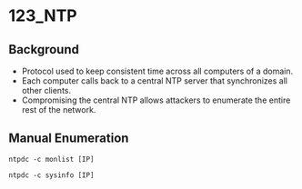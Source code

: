 # 123\_NTP

## Background

* Protocol used to keep consistent time across all computers of a domain. 
* Each computer calls back to a central NTP server that synchronizes all other clients. 
* Compromising the central NTP allows attackers to enumerate the entire rest of the network.

## Manual Enumeration

```text
ntpdc -c monlist [IP]
```

```text
ntpdc -c sysinfo [IP]
```

